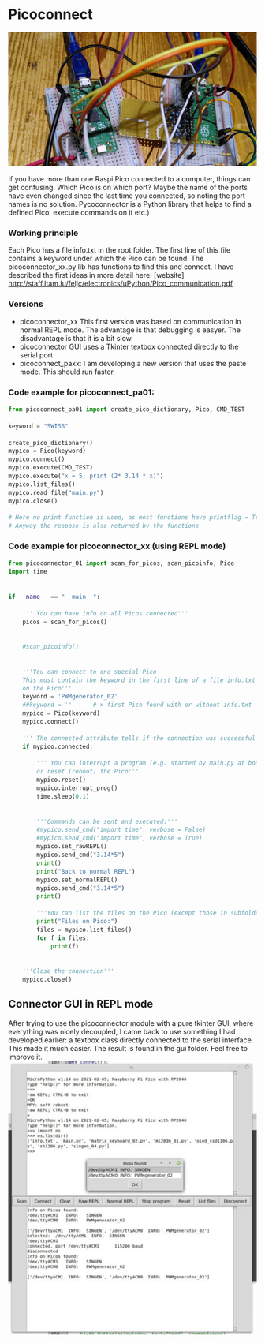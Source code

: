 # Picoconnect
![Picture](2picos.png)

If you have more than one Raspi Pico connected to a computer, things can get confusing. Which Pico is on which port?
Maybe the name of the ports have even changed since the last time you connected, so noting the port names is no solution.
Pycoconnector is a Python library that helps to find  a defined Pico, execute commands on it etc.)

### Working principle
Each Pico has a file info.txt in the root folder. The first line of this file contains a keyword under which the Pico can be found. The picoconnector_xx.py lib has functions to find this and connect.
I have described the first ideas in more detail here:
[website] http://staff.ltam.lu/feljc/electronics/uPython/Pico_communication.pdf

### Versions

- picoconnector_xx
This first version was based on communication in normal REPL mode. The advantage is that debugging is easyer.
The disadvantage is that it is a bit slow.
- picoconnector GUI uses a Tkinter textbox connected directly to the serial port
- picoconnect_paxx: I am developing a new version  that uses the paste mode. This should run faster.

### Code example for picoconnect_pa01:
```python
from picoconnect_pa01 import create_pico_dictionary, Pico, CMD_TEST

keyword = "SWISS"

create_pico_dictionary()
mypico = Pico(keyword)
mypico.connect()
mypico.execute(CMD_TEST)
mypico.execute("x = 5; print (2* 3.14 * x)")
mypico.list_files()
mypico.read_file("main.py")
mypico.close()

# Here no print function is used, as most functions have printflag = True by default
# Anyway the respose is also returned by the functions
```   


### Code example for picoconnector_xx (using REPL mode)
```python
from picoconnector_01 import scan_for_picos, scan_picoinfo, Pico
import time


if __name__ == "__main__":
    
    ''' You can have info on all Picos connected'''
    picos = scan_for_picos()
    
    
    #scan_picoinfo()
    
    
    '''You can connect to one special Pico
    This must contain the keyword in the first line of a file info.txt
    on the Pico'''
    keyword = 'PWMgenerator_02'
    ##keyword = ''      #-> first Pico found with or without info.txt
    mypico = Pico(keyword)
    mypico.connect()
    
    ''' The connected attribute tells if the connection was successful'''
    if mypico.connected:
        
        ''' You can interrupt a program (e.g. started by main.py at boot)
        or reset (reboot) the Pico'''
        mypico.reset()
        mypico.interrupt_prog()
        time.sleep(0.1)
        
        
        '''Commands can be sent and executed:'''
        #mypico.send_cmd("import time", verbose = False)
        #mypico.send_cmd("import time", verbose = True)
        mypico.set_rawREPL()
        mypico.send_cmd("3.14*5")
        print()
        print("Back to normal REPL")
        mypico.set_normalREPL()
        mypico.send_cmd("3.14*5")
        print()
        
        '''You can list the files on the Pico (except those in subfolders)'''
        print("Files on Pico:")
        files = mypico.list_files() 
        for f in files:
            print(f)
        
    
    '''Close the connection'''
    mypico.close()
```    
 ## Connector GUI in REPL mode
 After trying to use the picoconnector module with a pure tkinter GUI, where everything was nicely decoupled, I came back to use something I had developed earlier: a textbox class directly connected to the serial interface.
This made it much easier. The result is found in the gui folder. Feel free to improve it.
![Picture](/gui/picoconnect.jpg)


